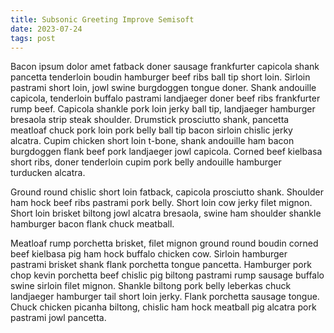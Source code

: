 ```yaml
---
title: Subsonic Greeting Improve Semisoft
date: 2023-07-24
tags: post
---
```


Bacon ipsum dolor amet fatback doner sausage frankfurter capicola shank pancetta tenderloin boudin hamburger beef ribs ball tip short loin.  Sirloin pastrami short loin, jowl swine burgdoggen tongue doner.  Shank andouille capicola, tenderloin buffalo pastrami landjaeger doner beef ribs frankfurter rump beef.  Capicola shankle pork loin jerky ball tip, landjaeger hamburger bresaola strip steak shoulder.  Drumstick prosciutto shank, pancetta meatloaf chuck pork loin pork belly ball tip bacon sirloin chislic jerky alcatra.  Cupim chicken short loin t-bone, shank andouille ham bacon burgdoggen flank beef pork landjaeger jowl capicola.  Corned beef kielbasa short ribs, doner tenderloin cupim pork belly andouille hamburger turducken alcatra.

Ground round chislic short loin fatback, capicola prosciutto shank.  Shoulder ham hock beef ribs pastrami pork belly.  Short loin cow jerky filet mignon.  Short loin brisket biltong jowl alcatra bresaola, swine ham shoulder shankle hamburger bacon flank chuck meatball.

Meatloaf rump porchetta brisket, filet mignon ground round boudin corned beef kielbasa pig ham hock buffalo chicken cow.  Sirloin hamburger pastrami brisket shank flank porchetta tongue pancetta.  Hamburger pork chop kevin porchetta beef chislic pig biltong pastrami rump sausage buffalo swine sirloin filet mignon.  Shankle biltong pork belly leberkas chuck landjaeger hamburger tail short loin jerky.  Flank porchetta sausage tongue.  Chuck chicken picanha biltong, chislic ham hock meatball pig alcatra pork pastrami jowl pancetta.